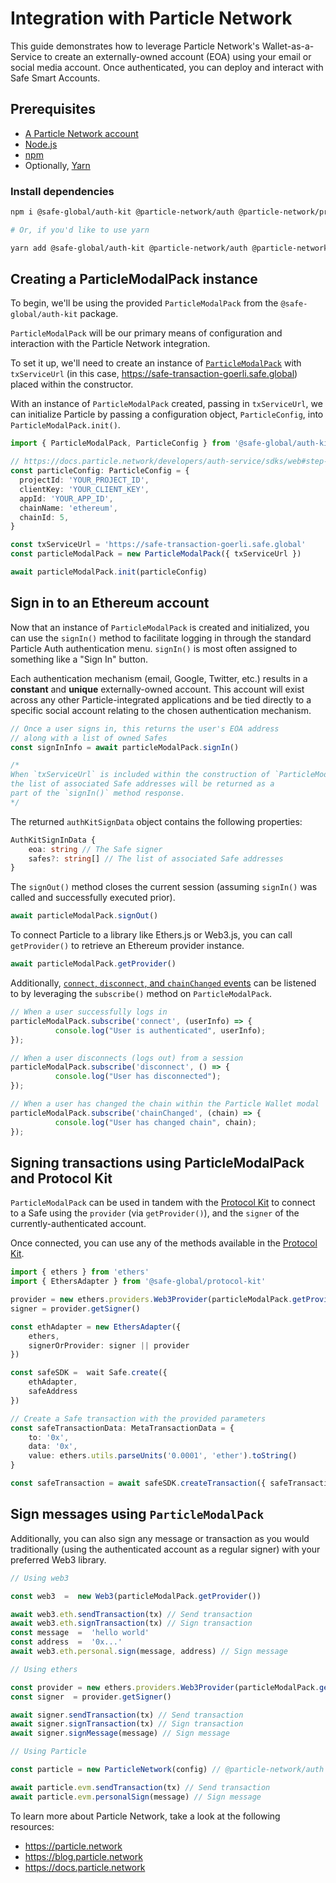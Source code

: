 # Integration with Particle Network

This guide demonstrates how to leverage Particle Network's Wallet-as-a-Service to create an externally-owned account (EOA) using your email or social media account. Once authenticated, you can deploy and interact with Safe Smart Accounts.

## Prerequisites

- [A Particle Network account](https://dashboard.particle.network/#/)
- [Node.js](https://nodejs.org/en/download) 
- [npm](https://docs.npmjs.com/downloading-and-installing-node-js-and-npm/) 
- Optionally, [Yarn](https://classic.yarnpkg.com/lang/en/docs/install/#windows-stable)

### Install dependencies

```bash
npm i @safe-global/auth-kit @particle-network/auth @particle-network/provider

# Or, if you'd like to use yarn

yarn add @safe-global/auth-kit @particle-network/auth @particle-network/provider
```

## Creating a ParticleModalPack instance

To begin, we'll be using the provided `ParticleModalPack` from the `@safe-global/auth-kit` package.

`ParticleModalPack` will be our primary means of configuration and interaction with the Particle Network integration. 

To set it up, we'll need to create an instance of [`ParticleModalPack`](https://github.com/safe-global/safe-core-sdk/blob/main/packages/auth-kit/src/packs/particle-network/ParticleModalPack.ts) with `txServiceUrl` (in this case, https://safe-transaction-goerli.safe.global) placed within the constructor.

With an instance of `ParticleModalPack` created, passing in `txServiceUrl`, we can initialize Particle by passing a configuration object, `ParticleConfig`, into `ParticleModalPack.init()`.

```ts
import { ParticleModalPack, ParticleConfig } from '@safe-global/auth-kit'

// https://docs.particle.network/developers/auth-service/sdks/web#step-2-setup-developer-api-key
const particleConfig: ParticleConfig = {
  projectId: 'YOUR_PROJECT_ID',
  clientKey: 'YOUR_CLIENT_KEY',
  appId: 'YOUR_APP_ID',
  chainName: 'ethereum',
  chainId: 5,
}

const txServiceUrl = 'https://safe-transaction-goerli.safe.global'
const particleModalPack = new ParticleModalPack({ txServiceUrl })

await particleModalPack.init(particleConfig)
```

## Sign in to an Ethereum account

Now that an instance of `ParticleModalPack` is created and initialized, you can use the `signIn()` method to facilitate logging in through the standard Particle Auth authentication menu. `signIn()` is most often assigned to something like a "Sign In" button.

Each authentication mechanism (email, Google, Twitter, etc.) results in a **constant** and **unique** externally-owned account. This account will exist across any other Particle-integrated applications and be tied directly to a specific social account relating to the chosen authentication mechanism.

```ts
// Once a user signs in, this returns the user's EOA address
// along with a list of owned Safes
const signInInfo = await particleModalPack.signIn()

/* 
When `txServiceUrl` is included within the construction of `ParticleModalPack`,
the list of associated Safe addresses will be returned as a 
part of the `signIn()` method response.
*/
```

The returned `authKitSignData` object contains the following properties:

```ts
AuthKitSignInData {
	eoa: string // The Safe signer
	safes?: string[] // The list of associated Safe addresses
}
```

The `signOut()` method closes the current session (assuming `signIn()` was called and successfully executed prior).

```ts
await particleModalPack.signOut()
```

To connect Particle to a library like Ethers.js or Web3.js, you can call `getProvider()` to retrieve an Ethereum provider instance.

```ts
await particleModalPack.getProvider()
```

Additionally, [`connect`, `disconnect`, and `chainChanged` events](https://docs.particle.network/developers/auth-service/sdks/web#status-events) can be listened to by leveraging the `subscribe()` method on `ParticleModalPack`.

```ts
// When a user successfully logs in
particleModalPack.subscribe('connect', (userInfo) => {
          console.log("User is authenticated", userInfo);
});

// When a user disconnects (logs out) from a session
particleModalPack.subscribe('disconnect', () => {
          console.log("User has disconnected");
});

// When a user has changed the chain within the Particle Wallet modal
particleModalPack.subscribe('chainChanged', (chain) => {
          console.log("User has changed chain", chain);
});
```

## Signing transactions using ParticleModalPack and Protocol Kit

`ParticleModalPack` can be used in tandem with the [Protocol Kit](../protocol-kit) to connect to a Safe using the `provider` (via `getProvider()`), and the `signer` of the currently-authenticated account.

Once connected, you can use any of the methods available in the [Protocol Kit](https://github.com/safe-global/safe-core-sdk/tree/main/packages/protocol-kit#sdk-api).

```ts
import { ethers } from 'ethers'
import { EthersAdapter } from '@safe-global/protocol-kit'

provider = new ethers.providers.Web3Provider(particleModalPack.getProvider())
signer = provider.getSigner()

const ethAdapter = new EthersAdapter({
	ethers,
	signerOrProvider: signer || provider
})

const safeSDK =  wait Safe.create({
	ethAdapter,
	safeAddress
})

// Create a Safe transaction with the provided parameters
const safeTransactionData: MetaTransactionData = {
	to: '0x',
	data: '0x',
	value: ethers.utils.parseUnits('0.0001', 'ether').toString()
}

const safeTransaction = await safeSDK.createTransaction({ safeTransactionData })
```

## Sign messages using `ParticleModalPack`

Additionally, you can also sign any message or transaction as you would traditionally (using the authenticated account as a regular signer) with your preferred Web3 library.

```ts
// Using web3

const web3  =  new Web3(particleModalPack.getProvider())

await web3.eth.sendTransaction(tx) // Send transaction
await web3.eth.signTransaction(tx) // Sign transaction
const message  =  'hello world'
const address  =  '0x...'
await web3.eth.personal.sign(message, address) // Sign message

// Using ethers

const provider = new ethers.providers.Web3Provider(particleModalPack.getProvider())
const signer  = provider.getSigner()

await signer.sendTransaction(tx) // Send transaction
await signer.signTransaction(tx) // Sign transaction
await signer.signMessage(message) // Sign message

// Using Particle

const particle = new ParticleNetwork(config) // @particle-network/auth

await particle.evm.sendTransaction(tx) // Send transaction
await particle.evm.personalSign(message) // Sign message
```

To learn more about Particle Network, take a look at the following resources:
- https://particle.network
- https://blog.particle.network
- https://docs.particle.network
